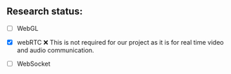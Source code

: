 ## Research status:  

- [ ] WebGL
- [x] webRTC   :x:   This is not required for our project as it is for real time video and audio communication.
- [ ] WebSocket



